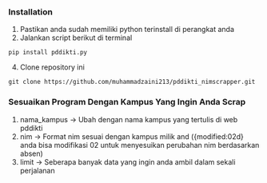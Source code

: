 ### Installation
1. Pastikan anda sudah memiliki python terinstall di perangkat anda
2. Jalankan script berikut di terminal
<pre><code>pip install pddikti.py</code></pre>
4. Clone repository ini
<pre><code>git clone https://github.com/muhammadzaini213/pddikti_nimscrapper.git</code></pre>

### Sesuaikan Program Dengan Kampus Yang Ingin Anda Scrap
1. nama_kampus -> Ubah dengan nama kampus yang tertulis di web pddikti
2. nim -> Format nim sesuai dengan kampus milik and ({modified:02d} anda bisa modifikasi 02 untuk menyesuikan perubahan nim berdasarkan absen)
3. limit -> Seberapa banyak data yang ingin anda ambil dalam sekali perjalanan
